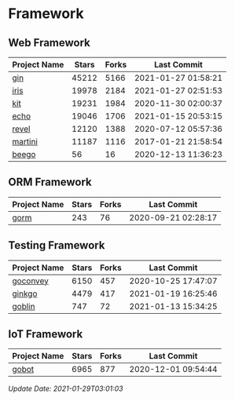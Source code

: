 # Framework

## Web Framework
| Project Name | Stars | Forks | Last Commit |
| ------------ | ----- | ----- | ----------- |
| [gin](https://github.com/gin-gonic/gin) | 45212 | 5166 | 2021-01-27 01:58:21 |
| [iris](https://github.com/kataras/iris) | 19978 | 2184 | 2021-01-27 02:51:53 |
| [kit](https://github.com/go-kit/kit) | 19231 | 1984 | 2020-11-30 02:00:37 |
| [echo](https://github.com/labstack/echo) | 19046 | 1706 | 2021-01-15 20:53:15 |
| [revel](https://github.com/revel/revel) | 12120 | 1388 | 2020-07-12 05:57:36 |
| [martini](https://github.com/go-martini/martini) | 11187 | 1116 | 2017-01-21 21:58:54 |
| [beego](https://github.com/astaxie/beego) | 56 | 16 | 2020-12-13 11:36:23 |

## ORM Framework
| Project Name | Stars | Forks | Last Commit |
| ------------ | ----- | ----- | ----------- |
| [gorm](https://github.com/jinzhu/gorm) | 243 | 76 | 2020-09-21 02:28:17 |

## Testing Framework
| Project Name | Stars | Forks | Last Commit |
| ------------ | ----- | ----- | ----------- |
| [goconvey](https://github.com/smartystreets/goconvey) | 6150 | 457 | 2020-10-25 17:47:07 |
| [ginkgo](https://github.com/onsi/ginkgo) | 4479 | 417 | 2021-01-19 16:25:46 |
| [goblin](https://github.com/franela/goblin) | 747 | 72 | 2021-01-13 15:34:25 |

## IoT Framework
| Project Name | Stars | Forks | Last Commit |
| ------------ | ----- | ----- | ----------- |
| [gobot](https://github.com/hybridgroup/gobot) | 6965 | 877 | 2020-12-01 09:54:44 |

*Update Date: 2021-01-29T03:01:03*